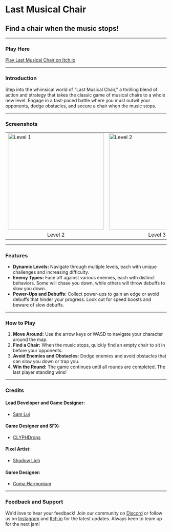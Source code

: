 # Last Musical Chair
## Find a chair when the music stops!

---

### Play Here
[Play Last Musical Chair on Itch.io](https://hamsu-dev.itch.io/last-musical-chair)

---

### Introduction
Step into the whimsical world of "Last Musical Chair," a thrilling blend of action and strategy that takes the classic game of musical chairs to a whole new level. Engage in a fast-paced battle where you must outwit your opponents, dodge obstacles, and secure a chair when the music stops.

---

### Screenshots

<table>
  <tr>
    <td><img src="https://cdn.discordapp.com/attachments/1238064462628519977/1246737066063298610/ss_LMC.png?ex=665d79df&is=665c285f&hm=0bfa9b98e109c2e900f61baf82081928249931ad26444c876e4cf5b4b833476a&" alt="Level 1" width="300"/></td>
    <td><img src="https://cdn.discordapp.com/attachments/1238064462628519977/1246737066293989527/ss_LMC2.png?ex=665d79df&is=665c285f&hm=14c2d1b556e6f91446d5efdd025bbd212593eecdebfcbe004e623879c8c8f372&" alt="Level 2" width="300"/></td>
  </tr>
  <tr>
    <td align="center">Level 2</td>
    <td align="center">Level 3</td>
  </tr>
</table>

---

### Features
- **Dynamic Levels:** Navigate through multiple levels, each with unique challenges and increasing difficulty.
- **Enemy Types:** Face off against various enemies, each with distinct behaviors. Some will chase you down, while others will throw debuffs to slow you down.
- **Power-Ups and Debuffs:** Collect power-ups to gain an edge or avoid debuffs that hinder your progress. Look out for speed boosts and beware of slow debuffs.

---

### How to Play
1. **Move Around:** Use the arrow keys or WASD to navigate your character around the map.
2. **Find a Chair:** When the music stops, quickly find an empty chair to sit in before your opponents.
3. **Avoid Enemies and Obstacles:** Dodge enemies and avoid obstacles that can slow you down or trap you.
4. **Win the Round:** The game continues until all rounds are completed. The last player standing wins!

---

### Credits
#### Lead Developer and Game Designer:
- [Sam Lui](https://github.com/Hamsu-dev)

#### Game Designer and SFX:
- [CLYPHDrops](https://clyphdrops.itch.io/)

#### Pixel Artist:
- [Shadow Lich](https://shadow-lich.itch.io/)

#### Game Designer:
- [Coma Harmonium](https://coma-harmonium.itch.io/)

---

### Feedback and Support
We'd love to hear your feedback! Join our community on [Discord](https://discord.gg/GmAej5bWgu) or follow us on [Instagram](https://www.instagram.com/s1_lui/) and [Itch.io](https://hamsu-dev.itch.io/) for the latest updates. Always keen to team up for the next jam!
